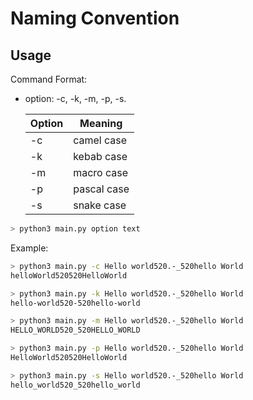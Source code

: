 # Naming Convention

## Usage

Command Format:

*   option: -c, -k, -m, -p, -s.

    | Option | Meaning     |
    | ------ | ----------- |
    | -c     | camel case  |
    | -k     | kebab case  |
    | -m     | macro case  |
    | -p     | pascal case |
    | -s     | snake case  |

```bash
> python3 main.py option text
```

Example:

```bash
> python3 main.py -c Hello world520.-_520hello World
helloWorld520520HelloWorld

> python3 main.py -k Hello world520.-_520hello World
hello-world520-520hello-world

> python3 main.py -m Hello world520.-_520hello World
HELLO_WORLD520_520HELLO_WORLD

> python3 main.py -p Hello world520.-_520hello World
HelloWorld520520HelloWorld

> python3 main.py -s Hello world520.-_520hello World
hello_world520_520hello_world
```
